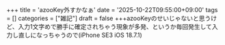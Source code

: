 +++
title = 'azooKey外すかなぁ'
date = '2025-10-22T09:55:00+09:00'
tags = []
categories = ["雑記"]
draft = false
+++azooKeyのせいじゃないと思うけど、入力1文字めで勝手に確定されちゃう現象が多発、というか毎回発生して入力し直しになっちゃうので(iPhone SE3 iOS 18.7.1)